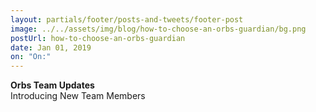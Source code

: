 ```yaml
---
layout: partials/footer/posts-and-tweets/footer-post
image: ../../assets/img/blog/how-to-choose-an-orbs-guardian/bg.png
postUrl: how-to-choose-an-orbs-guardian
date: Jan 01, 2019
on: "On:"
---
```


**Orbs Team Updates**\
Introducing New Team Members
